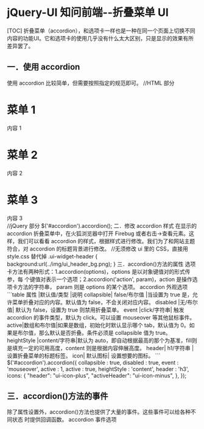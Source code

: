 # jQuery-UI 知问前端--折叠菜单 UI
[TOC]
折叠菜单（accordion），和选项卡一样也是一种在同一个页面上切换不同内容的功能UI。它和选项卡的使用几乎没有什么太大区别，只是显示的效果有所差异罢了。

## 一．使用 accordion
使用 accordion 比较简单，但需要按照指定的规范即可。
//HTML 部分
<div id="accordion">
<h1>菜单 1</h1>
<div>内容 1</div>
<h1>菜单 2</h1>
<div>内容 2</div>
<h1>菜单 3</h1>
<div>内容 3</div>
</div>
//jQuery 部分
$('#accordion').accordion();
二．修改 accordion 样式
在显示的 accordion 折叠菜单中，在火狐浏览器中打开 Firebug 或者右击->查看元素。这
样，我们可以看看 accordion 的样式，根据样式进行修改。我们为了和网站主题符合，对
accordion 的标题背景进行修改。
//无须修改 ui 里的 CSS，直接用 style.css 替代掉
.ui-widget-header {
background:url(../img/ui_header_bg.png);
}
三．accordion()方法的属性
选项卡方法有两种形式：1.accordion(options)，options 是以对象键值对的形式传参，每
个键值对表示一个选项；2.accordion('action', param)，action 是操作选项卡方法的字符串，
param 则是 options 的某个选项。
accordion 外观选项
```table
属性 |默认值/类型 |说明
collapsible| false/布尔值 |当设置为 true 是，允许菜单折叠对应的内容。默认值为 false，不会关闭对应内容。
disabled |无/布尔值| 默认为 false，设置为 true 则禁用折叠菜单。
event |click/字符串| 触发 accordion 的事件类型，默认为 click。可以设置 mouseover 等其他鼠标事件。
active|数组和布尔值|如果是数组，初始化时默认显示哪个 tab，默认值为 0。如果是布尔值，那么默认是否折叠。条件必须是 collapsible 值为 true。
heightStyle |content/字符串|默认为 auto，即自动根据最高的那个为基准，fill则是填充一定的可用高度，content 则是根据内容伸展高度。
header| h1/字符串 |设置折叠菜单的标题标签。
icon| 默认图标| 设置想要的图标。
```
$('#accordion').accordion({
collapsible : true,
disabled : true,
event : 'mouseover',
active : 1,
active : true,
heightStyle : 'content',
header : 'h3',
icons: {
"header": "ui-icon-plus",
"activeHeader": "ui-icon-minus",
},
});

## 三．accordion()方法的事件
除了属性设置外，accordion()方法也提供了大量的事件。这些事件可以给各种不同状态
时提供回调函数。
accordion 事件选项
